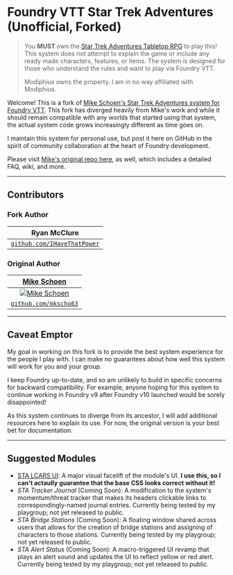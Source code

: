 # Foundry VTT Star Trek Adventures (Unofficial, Forked)

> You <b> MUST </b> own the <a href="https://www.modiphius.net/collections/star-trek-adventures/products/star-trek-adventures-core-rulebook-pdf">Star Trek Adventures Tabletop RPG</a> to play this! This system does not attempt to explain the game or include any ready made characters, features, or items. The system is designed for those who understand the rules and want to play via Foundry VTT.
> 
> Modiphius owns the property. I am in no way affiliated with Modiphius.

Welcome! This is a fork of [Mike Schoen's Star Trek Adventures system for Foundry VTT](https://github.com/mkscho63/sta). This fork has diverged heavily from Mike's work and while it should remain compatible with any worlds that started using that system, the actual system code grows increasingly different as time goes on.

I maintain this system for personal use, but post it here on GitHub in the spirit of community collaboration at the heart of Foundry development.

Please visit [Mike's original repo here](https://github.com/mkscho63/sta), as well, which includes a detailed FAQ, wiki, and more. 

---

## Contributors
### Fork Author
| **Ryan McClure** |
| :---:|
| <a href="https://github.com/IHaveThatPower" target="_blank">`github.com/IHaveThatPower`</a> |

### Original Author
| <a href="https://www.mikeschoen.net" target="_blank">**Mike Schoen**</a> |
| :---: |
| [![Mike Schoen](https://avatars1.githubusercontent.com/u/9925376?s=50)](https://www.mikeschoen.net)    |
| <a href="https://github.com/mkscho63" target="_blank">`github.com/mkscho63`</a> |

---

## Caveat Emptor

My goal in working on this fork is to provide the best system experience for the people I play with. I can make no guarantees about how well this system will work for you and your group.

I keep Foundry up-to-date, and so am unlikely to build in specific concerns for backward compatibility. For example, anyone hoping for this system to continue working in Foundry v9 after Foundry v10 launched would be sorely disappointed!

As this system continues to diverge from its ancestor, I will add additional resources here to explain its use. For now, the original version is your best bet for documentation.

---

## Suggested Modules

* [STA LCARS UI](https://foundryvtt.com/packages/sta-lcars-ui): A major visual facelift of the module's UI. **I use this, so I can't actaully guarantee that the base CSS looks correct without it!**
* _STA Tracker Journal_ (Coming Soon): A modification to the system's momentum/threat tracker that makes its headers clickable links to correspondingly-named journal entries. Currently being tested by my playgroup; not yet released to public.
* _STA Bridge Stations_ (Coming Soon): A floating window shared across users that allows for the creation of bridge stations and assigning of characters to those stations. Currently being tested by my playgroup; not yet released to public.
* _STA Alert Status_ (Coming Soon): A macro-triggered UI revamp that plays an alert sound and updates the UI to reflect yellow or red alert. Currently being tested by my playgroup; not yet released to public.
